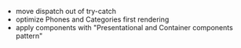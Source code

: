 * move dispatch out of try-catch
* optimize Phones and Categories first rendering
* apply components with "Presentational and Container components pattern"
